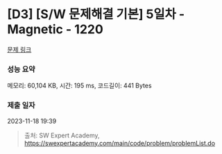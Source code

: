 # [D3] [S/W 문제해결 기본] 5일차 - Magnetic - 1220 

[문제 링크](https://swexpertacademy.com/main/code/problem/problemDetail.do?contestProbId=AV14hwZqABsCFAYD) 

### 성능 요약

메모리: 60,104 KB, 시간: 195 ms, 코드길이: 441 Bytes

### 제출 일자

2023-11-18 19:39



> 출처: SW Expert Academy, https://swexpertacademy.com/main/code/problem/problemList.do